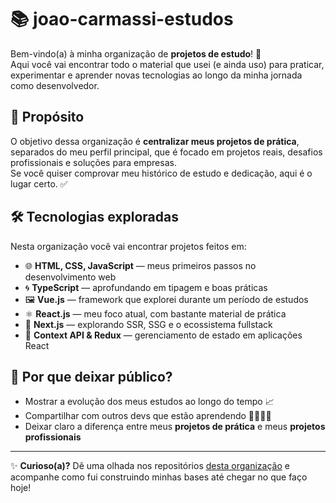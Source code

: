 # 📚 joao-carmassi-estudos  

Bem-vindo(a) à minha organização de **projetos de estudo**! 🚀  
Aqui você vai encontrar todo o material que usei (e ainda uso) para praticar, experimentar e aprender novas tecnologias ao longo da minha jornada como desenvolvedor.  

## 🎯 Propósito  
O objetivo dessa organização é **centralizar meus projetos de prática**, separados do meu perfil principal, que é focado em projetos reais, desafios profissionais e soluções para empresas.  
Se você quiser comprovar meu histórico de estudo e dedicação, aqui é o lugar certo. ✅  

## 🛠️ Tecnologias exploradas  
Nesta organização você vai encontrar projetos feitos em:  

- 🌐 **HTML, CSS, JavaScript** — meus primeiros passos no desenvolvimento web  
- 🌀 **TypeScript** — aprofundando em tipagem e boas práticas  
- 🖼️ **Vue.js** — framework que explorei durante um período de estudos  
- ⚛️ **React.js** — meu foco atual, com bastante material de prática  
- 🔗 **Next.js** — explorando SSR, SSG e o ecossistema fullstack  
- 🧩 **Context API & Redux** — gerenciamento de estado em aplicações React  

## 🤝 Por que deixar público?  
- Mostrar a evolução dos meus estudos ao longo do tempo 📈  
- Compartilhar com outros devs que estão aprendendo 👨‍💻👩‍💻  
- Deixar claro a diferença entre meus **projetos de prática** e meus **projetos profissionais**  

---

✨ **Curioso(a)?** Dê uma olhada nos repositórios [desta organização](https://github.com/joao-carmassi-estudos) e acompanhe como fui construindo minhas bases até chegar no que faço hoje!  
